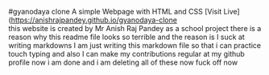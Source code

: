 #gyanodaya clone
A simple Webpage with HTML and CSS
[Visit Live](https://anishrajpandey.github.io/gyanodaya-clone
<br/>
this website is created by Mr Anish Raj Pandey as a school project 
there is a reason why this readme file looks so terrible and the reason is I suck at writing markdowns
I am just writing this markdown file so that i can practice touch typing and also I can make my contributions regular at my github profile
now i am done and i am deleting all of these now 
fuck off now
